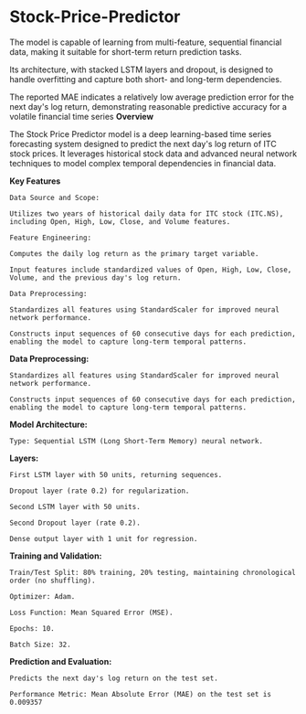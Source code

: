 # Stock-Price-Predictor
The model is capable of learning from multi-feature, sequential financial data, making it suitable for short-term return prediction tasks.

Its architecture, with stacked LSTM layers and dropout, is designed to handle overfitting and capture both short- and long-term dependencies.

The reported MAE indicates a relatively low average prediction error for the next day's log return, demonstrating reasonable predictive accuracy for a volatile financial time series
**Overview**

The Stock Price Predictor model is a deep learning-based time series forecasting system designed to predict the next day's log return of ITC stock prices. It leverages historical stock data and advanced neural network techniques to model complex temporal dependencies in financial data.

**Key Features**

    Data Source and Scope:

    Utilizes two years of historical daily data for ITC stock (ITC.NS), including Open, High, Low, Close, and Volume features.
    
    Feature Engineering:
    
    Computes the daily log return as the primary target variable.
    
    Input features include standardized values of Open, High, Low, Close, Volume, and the previous day's log return.
    
    Data Preprocessing:
    
    Standardizes all features using StandardScaler for improved neural network performance.
    
    Constructs input sequences of 60 consecutive days for each prediction, enabling the model to capture long-term temporal patterns.

**Data Preprocessing:**

    Standardizes all features using StandardScaler for improved neural network performance.
    
    Constructs input sequences of 60 consecutive days for each prediction, enabling the model to capture long-term temporal patterns.

**Model Architecture:**

    Type: Sequential LSTM (Long Short-Term Memory) neural network.

**Layers:**

    First LSTM layer with 50 units, returning sequences.
    
    Dropout layer (rate 0.2) for regularization.
    
    Second LSTM layer with 50 units.
    
    Second Dropout layer (rate 0.2).

    Dense output layer with 1 unit for regression.

**Training and Validation:**

    Train/Test Split: 80% training, 20% testing, maintaining chronological order (no shuffling).
    
    Optimizer: Adam.
    
    Loss Function: Mean Squared Error (MSE).
    
    Epochs: 10.
    
    Batch Size: 32.

**Prediction and Evaluation:**

    Predicts the next day's log return on the test set.
    
    Performance Metric: Mean Absolute Error (MAE) on the test set is 0.009357
